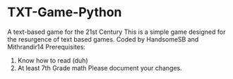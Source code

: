 # TXT-Game-Python
A text-based game for the 21st Century
This is a simple game designed for the resurgence of text based games.
Coded by HandsomeSB and Mithrandir14
Prerequisites:
1. Know how to read (duh)
2. At least 7th Grade math
Please document your changes.
